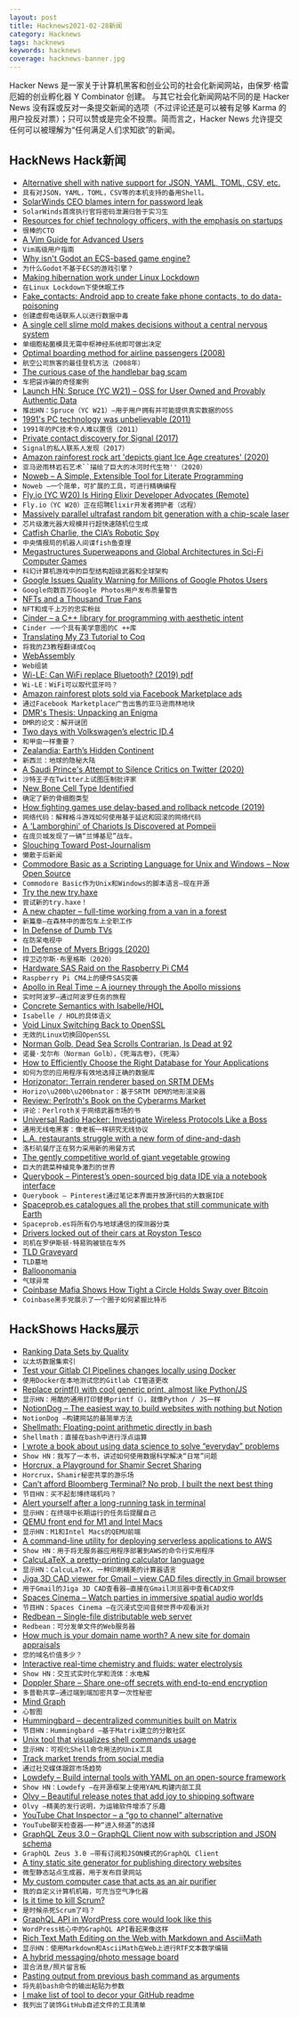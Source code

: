 ```yaml
---
layout: post
title: Hacknews2021-02-28新闻
category: Hacknews
tags: hacknews
keywords: hacknews
coverage: hacknews-banner.jpg
---
```


Hacker News 是一家关于计算机黑客和创业公司的社会化新闻网站，由保罗·格雷厄姆的创业孵化器 Y Combinator 创建。
与其它社会化新闻网站不同的是 Hacker News 没有踩或反对一条提交新闻的选项（不过评论还是可以被有足够 Karma 的用户投反对票）；只可以赞或是完全不投票。简而言之，Hacker News 允许提交任何可以被理解为“任何满足人们求知欲”的新闻。

## HackNews Hack新闻


- [Alternative shell with native support for JSON, YAML, TOML, CSV, etc.](https://github.com/lmorg/murex)
- `具有对JSON，YAML，TOML，CSV等的本机支持的备用Shell。`
- [SolarWinds CEO blames intern for password leak](https://edition.cnn.com/2021/02/26/politics/solarwinds123-password-intern/index.html)
- `SolarWinds首席执行官将密码泄漏归咎于实习生`
- [Resources for chief technology officers, with the emphasis on startups](https://github.com/kuchin/awesome-cto)
- `很棒的CTO`
- [A Vim Guide for Advanced Users](https://thevaluable.dev/vim-advanced/)
- `Vim高级用户指南`
- [Why isn't Godot an ECS-based game engine?](https://godotengine.org/article/why-isnt-godot-ecs-based-game-engine)
- `为什么Godot不基于ECS的游戏引擎？`
- [Making hibernation work under Linux Lockdown](https://mjg59.dreamwidth.org/55845.html)
- `在Linux Lockdown下使休眠工作`
- [Fake_contacts: Android app to create fake phone contacts, to do data-poisoning](https://github.com/BillDietrich/fake_contacts)
- `创建虚假电话联系人以进行数据中毒`
- [A single cell slime mold makes decisions without a central nervous system](https://www.tum.de/nc/en/about-tum/news/press-releases/details/36462/)
- `单细胞粘菌模具无需中枢神经系统即可做出决定`
- [Optimal boarding method for airline passengers (2008)](https://arxiv.org/abs/0802.0733)
- `航空公司旅客的最佳登机方法（2008年）`
- [The curious case of the handlebar bag scam](https://cyclingtips.com/2021/02/route-werks-handlebar-bag-scam/)
- `车把袋诈骗的奇怪案例`
- [Launch HN: Spruce (YC W21) – OSS for User Owned and Provably Authentic Data](item?id=26285687)
- `推出HN：Spruce（YC W21）–用于用户拥有并可能提供真实数据的OSS`
- [1991's PC technology was unbelievable (2011)](https://www.zdnet.com/article/1991s-pc-technology-was-unbelievable/)
- `1991年的PC技术令人难以置信（2011）`
- [Private contact discovery for Signal (2017)](https://signal.org/blog/private-contact-discovery/)
- `Signal的私人联系人发现（2017）`
- [Amazon rainforest rock art 'depicts giant Ice Age creatures' (2020)](https://www.bbc.com/news/world-latin-america-55172063)
- `亚马逊雨林岩石艺术``描绘了巨大的冰河时代生物''（2020）`
- [Noweb – A Simple, Extensible Tool for Literate Programming](https://www.cs.tufts.edu/~nr/noweb/)
- `Noweb –一个简单，可扩展的工具，可进行精确编程`
- [Fly.io (YC W20) Is Hiring Elixir Developer Advocates (Remote)](item?id=26288121)
- `Fly.io（YC W20）正在招聘Elixir开发者拥护者（远程）`
- [Massively parallel ultrafast random bit generation with a chip-scale laser](https://science.sciencemag.org/content/371/6532/948)
- `芯片级激光器大规模并行超快速随机位生成`
- [Catfish Charlie, the CIA’s Robotic Spy](https://spectrum.ieee.org/tech-history/silicon-revolution/meet-catfish-charlie-the-cias-robotic-spy)
- `中央情报局的机器人间谍fish鱼查理`
- [Megastructures Superweapons and Global Architectures in Sci-Fi Computer Games](https://www.academia.edu/36651707/Megastructures_Superweapons_and_Global_Architectures_in_Science_Fiction_Computer_Games)
- `科幻计算机游戏中的巨型结构超级武器和全球架构`
- [Google Issues Quality Warning for Millions of Google Photos Users](https://www.forbes.com/sites/paulmonckton/2021/02/27/google-issues-quality-warning-for-millions-of-google-photos-users/)
- `Google向数百万Google Photos用户发布质量警告`
- [NFTs and a Thousand True Fans](https://a16z.com/2021/02/27/nfts-and-a-thousand-true-fans/)
- `NFT和成千上万的忠实粉丝`
- [Cinder – a C++ library for programming with aesthetic intent](https://libcinder.org/)
- `Cinder –一个具有美学意图的C ++库`
- [Translating My Z3 Tutorial to Coq](https://www.philipzucker.com/translating-z3-to-coq/)
- `将我的Z3教程翻译成Coq`
- [WebAssembly](https://developer.mozilla.org/en-US/docs/WebAssembly)
- `Web组装`
- [Wi-LE: Can WiFi replace Bluetooth? (2019) pdf](http://web.cs.ucla.edu/~omid/Papers/Hotnets19.pdf)
- `Wi-LE：WiFi可以取代蓝牙吗？ `
- [Amazon rainforest plots sold via Facebook Marketplace ads](https://www.bbc.com/news/technology-56168844)
- `通过Facebook Marketplace广告出售的亚马逊雨林地块`
- [DMR's Thesis: Unpacking an Enigma](https://dmrthesis.net)
- `DMR的论文：解开谜团`
- [Two days with Volkswagen’s electric ID.4](https://arstechnica.com/?p=1745730)
- `和甲虫一样重要？`
- [Zealandia: Earth’s Hidden Continent](https://www.geosociety.org/gsatoday/archive/27/3/article/GSATG321A.1.htm)
- `新西兰：地球的隐秘大陆`
- [A Saudi Prince's Attempt to Silence Critics on Twitter (2020)](https://www.wired.com/story/mohammed-bin-salman-twitter-investigation/#/)
- `沙特王子在Twitter上试图压制批评家`
- [New Bone Cell Type Identified](https://www.genengnews.com/news/new-bone-cell-type-identified-could-point-to-drug-targets-for-osteoporosis-and-other-skeletal-diseases/)
- `确定了新的骨细胞类型`
- [How fighting games use delay-based and rollback netcode (2019)](https://ki.infil.net/w02-netcode.html)
- `网络代码：解释格斗游戏如何使用基于延迟和回滚的网络代码`
- [A 'Lamborghini' of Chariots Is Discovered at Pompeii](https://www.npr.org/2021/02/27/972118983/a-lamborghini-of-chariots-is-discovered-at-pompeii-archaeologists-are-wowed)
- `在庞贝城发现了一辆“兰博基尼”战车。`
- [Slouching Toward Post-Journalism](https://www.city-journal.org/journalism-advocacy-over-reporting)
- `懒散于后新闻`
- [Commodore Basic as a Scripting Language for Unix and Windows – Now Open Source](https://www.pagetable.com/?p=48)
- `Commodore Basic作为Unix和Windows的脚本语言–现在开源`
- [Try the new try.haxe](https://community.haxe.org/t/try-the-new-try-haxe/2921)
- `尝试新的try.haxe！`
- [A new chapter – full-time working from a van in a forest](https://ghuntley.com/a-new-chapter)
- `新篇章–在森林中的面包车上全职工作`
- [In Defense of Dumb TVs](https://frame.work/blog/in-defense-of-dumb-tvs)
- `在防呆电视中`
- [In Defense of Myers Briggs (2020)](https://dynomight.home.blog/2020/06/12/in-defense-of-meyers-briggs/)
- `捍卫迈尔斯·布里格斯（2020）`
- [Hardware SAS Raid on the Raspberry Pi CM4](https://www.jeffgeerling.com/blog/2021/hardware-raid-on-raspberry-pi-cm4)
- `Raspberry Pi CM4上的硬件SAS突袭`
- [Apollo in Real Time – A journey through the Apollo missions](https://apolloinrealtime.org/)
- `实时阿波罗–通过阿波罗任务的旅程`
- [Concrete Semantics with Isabelle/HOL](http://concrete-semantics.org/)
- `Isabelle / HOL的具体语义`
- [Void Linux Switching Back to OpenSSL](https://voidlinux.org/news/2021/02/OpenSSL.html)
- `无效的Linux切换回OpenSSL`
- [Norman Golb, Dead Sea Scrolls Contrarian, Is Dead at 92](https://www.nytimes.com/2021/02/15/science/norman-golb-dead.html)
- `诺曼·戈尔布（Norman Golb），《死海古卷》，《死海》`
- [How to Efficiently Choose the Right Database for Your Applications](https://pingcap.com/blog/how-to-efficiently-choose-the-right-database-for-your-applications)
- `如何为您的应用程序有效地选择正确的数据库`
- [Horizonator: Terrain renderer based on SRTM DEMs](http://notes.secretsauce.net/notes/2021/02/27_horizonator-terrain-renderer-based-on-srtm-dems.html)
- `Horizo\u200b\u200bnator：基于SRTM DEM的地形渲染器`
- [Review: Perlroth's Book on the Cyberarms Market](https://blog.erratasec.com/2021/02/review-perlroths-book-on-cyberarms.html?m=1)
- `评论：Perlroth关于网络武器市场的书`
- [Universal Radio Hacker: Investigate Wireless Protocols Like a Boss](https://github.com/jopohl/urh)
- `通用无线电黑客：像老板一样研究无线协议`
- [L.A. restaurants struggle with a new form of dine-and-dash](https://www.latimes.com/food/story/2021-02-23/restaurant-scam-credit-card-fraud)
- `洛杉矶餐厅正在努力采用新的用餐方式`
- [The gently competitive world of giant vegetable growing](https://www.atlasobscura.com/articles/growing-giant-vegetables)
- `巨大的蔬菜种植竞争激烈的世界`
- [Querybook – Pinterest’s open-sourced big data IDE via a notebook interface](https://www.querybook.org/)
- `Querybook – Pinterest通过笔记本界面开放源代码的大数据IDE`
- [Spaceprob.es catalogues all the probes that still communicate with Earth](https://spaceprob.es/)
- `Spaceprob.es将所有仍与地球通信的探测器分类`
- [Drivers locked out of their cars at Royston Tesco](https://www.bbc.co.uk/news/uk-england-beds-bucks-herts-56221408)
- `司机在罗伊斯顿·特易购被锁在车外`
- [TLD Graveyard](https://dzdb.caida.org/tlds/graveyard)
- `TLD墓地`
- [Balloonomania](https://en.wikipedia.org/wiki/Balloonomania)
- `气球异常`
- [Coinbase Mafia Shows How Tight a Circle Holds Sway over Bitcoin](https://www.bloomberg.com/news/articles/2021-02-27/coinbase-mafia-shows-how-tight-a-circle-holds-sway-over-bitcoin)
- `Coinbase黑手党展示了一个圈子如何紧握比特币`


## HackShows Hacks展示

- [ Ranking Data Sets by Quality](https://rugpullindex.com/)
- `以太坊数据集索引`
- [ Test your Gitlab CI Pipelines changes locally using Docker](https://github.com/mdubourg001/glci)
- `使用Docker在本地测试您的Gitlab CI管道更改`
- [ Replace printf() with cool generic print, almost like Python/JS](https://github.com/exebook/generic-print)
- `显示HN：用酷的通用打印替换printf（），就像Python / JS一样`
- [ NotionDog – The easiest way to build websites with nothing but Notion](https://notion.dog)
- `NotionDog –构建网站的最简单方法`
- [ Shellmath: Floating-point arithmetic directly in bash](https://github.com/clarity20/shellmath)
- `Shellmath：直接在bash中进行浮点运算`
- [ I wrote a book about using data science to solve “everyday” problems](https://andrewnc.github.io/blog/everyday_data_science.html)
- `Show HN：我写了一本书，讲述如何使用数据科学解决“日常”问题`
- [ Horcrux, a Playground for Shamir Secret Sharing](https://francoisbest.com/horcrux)
- `Horcrux，Shamir秘密共享的游乐场`
- [ Can’t afford Bloomberg Terminal? No prob, I built the next best thing](https://github.com/DidierRLopes/GamestonkTerminal)
- `节目HN：买不起彭博终端机吗？`
- [ Alert yourself after a long-running task in terminal](https://gist.github.com/petethepig/2d29e8b7e2ebc808bfe760b632608966)
- `显示HN：在终端中长期运行的任务后提醒自己`
- [ QEMU front end for M1 and Intel Macs](https://mac.getutm.app/)
- `显示HN：M1和Intel Macs的QEMU前端`
- [ A command-line utility for deploying serverless applications to AWS](https://github.com/JakePartusch/serverlessui)
- `Show HN：用于将无服务器应用程序部署到AWS的命令行实用程序`
- [ CalcuLaTeX, a pretty-printing calculator language](https://mkhan45.github.io/CalcuLaTeX-Web/)
- `显示HN：CalcuLaTeX，一种印刷精美的计算器语言`
- [ Jiga 3D CAD viewer for Gmail – view CAD files directly in Gmail browser](https://chrome.google.com/webstore/detail/jiga-3d-cad-viewer-for-gm/ofhofniklkhiihhfmmckfgbekmfjaicn?hl=en&authuser=1)
- `用于Gmail的Jiga 3D CAD查看器–直接在Gmail浏览器中查看CAD文件`
- [ Spaces Cinema – Watch parties in immersive spatial audio worlds](https://www.movement.fm/cinema)
- `节目HN：Spaces Cinema –在沉浸式空间音频世界中观看派对`
- [ Redbean – Single-file distributable web server](https://justine.lol/redbean/index.html)
- `Redbean：可分发单文件的Web服务器`
- [ How much is your domain name worth? A new site for domain appraisals](https://peerideas.com)
- `您的域名价值多少？`
- [ Interactive real-time chemistry and fluids: water electrolysis](https://cselab.github.io/aphros/wasm/electrochem.html)
- `Show HN：交互式实时化学和流体：水电解`
- [ Doppler Share – Share one-off secrets with end-to-end encryption](https://share.doppler.com)
- `多普勒共享–通过端到端加密共享一次性秘密`
- [ Mind Graph](https://mind-graph.herokuapp.com/)
- `心智图`
- [ Hummingbard – decentralized communities built on Matrix](https://hummingbard.com/hummingbard/introducing-hummingbard)
- `节目HN：Hummingbard –基于Matrix建立的分散社区`
- [ Unix tool that visualizes shell commands usage](https://github.com/irevenko/tsukae)
- `显示HN：可视化Shell命令用法的Unix工具`
- [ Track market trends from social media](https://member.chatanalytic.com/demo/)
- `通过社交媒体跟踪市场趋势`
- [ Lowdefy – Build internal tools with YAML on an open-source framework](https://lowdefy.com/)
- `Show HN：Lowdefy –在开源框架上使用YAML构建内部工具`
- [ Olvy – Beautiful release notes that add joy to shipping software](https://olvy.co)
- `Olvy –精美的发行说明，为运输软件增添了乐趣`
- [ YouTube Chat Inspector – a “go to channel” alternative](https://1.err.tokyo/)
- `YouTube聊天检查器–一种“进入频道”的选择`
- [ GraphQL Zeus 3.0 – GraphQL Client now with subscription and JSON schema](https://github.com/graphql-editor/graphql-zeus)
- `GraphQL Zeus 3.0 –带有订阅和JSON模式的GraphQL Client`
- [ A tiny static site generator for publishing directory websites](https://github.com/knadh/dirmaker)
- `微型静态站点生成器，用于发布目录网站`
- [ My custom computer case that acts as an air purifier](http://imgur.com/a/u1Ti7)
- `我的自定义计算机机箱，可充当空气净化器`
- [ Is it time to kill Scrum?](https://pastebin.com/ZwepZfCL)
- `是时候杀死Scrum了吗？`
- [ GraphQL API in WordPress core would look like this](https://graphql-api.com/blog/why-wordpress-should-have-a-graphql-api-in-core/)
- `WordPress核心中的GraphQL API看起来像这样`
- [ Rich Text Math Editing on the Web with Markdown and AsciiMath](https://writer.math.dev/landing.html)
- `显示HN：使用Markdown和AsciiMath在Web上进行RTF文本数学编辑`
- [ A hybrid messaging/photo message board](https://mebeam.com/)
- `混合消息/照片留言板`
- [ Pasting output from previous bash command as arguments](https://asciinema.org/a/395092)
- `将先前bash命令的输出粘贴为参数`
- [ I make list of tool to decor your GitHub readme](https://github.com/HaiDang666/awesome-tool-for-readme-profile)
- `我列出了装饰GitHub自述文件的工具清单`

